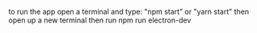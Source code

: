 to run the app open a terminal and type: "npm start" or "yarn start"
then open up a new terminal then run npm run electron-dev
